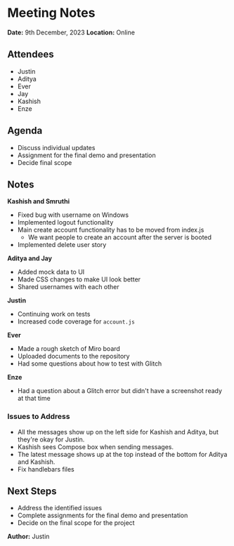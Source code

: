 # Meeting Notes

**Date:** 9th December, 2023
**Location:** Online

## Attendees

- Justin
- Aditya
- Ever
- Jay
- Kashish
- Enze

## Agenda

- Discuss individual updates
- Assignment for the final demo and presentation
- Decide final scope

## Notes

**Kashish and Smruthi**  
  
- Fixed bug with username on Windows
- Implemented logout functionality
- Main create account functionality has to be moved from index.js
  - We want people to create an account after the server is booted
- Implemented delete user story

**Aditya and Jay**  
  
- Added mock data to UI
- Made CSS changes to make UI look better
- Shared usernames with each other

**Justin**  
  
- Continuing work on tests
- Increased code coverage for `account.js`

**Ever**  
  
- Made a rough sketch of Miro board
- Uploaded documents to the repository
- Had some questions about how to test with Glitch

**Enze**  
  
- Had a question about a Glitch error but didn't have a screenshot ready at that time

### Issues to Address

- All the messages show up on the left side for Kashish and Aditya, but they're okay for Justin.
- Kashish sees Compose box when sending messages.
- The latest message shows up at the top instead of the bottom for Aditya and Kashish.
- Fix handlebars files

## Next Steps

- Address the identified issues
- Complete assignments for the final demo and presentation
- Decide on the final scope for the project

**Author:** Justin
